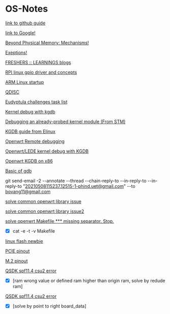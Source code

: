 # OS-Notes
[link to github guide](https://guides.github.com/features/mastering-markdown/)

[link to Google!](http://google.com)

[Beyond Physical Memory: Mechanisms!](http://pages.cs.wisc.edu/%7Eremzi/OSTEP/vm-beyondphys.pdf)

[Exeptions!](https://wiki.osdev.org/Exceptions)

[FRESHERS :: LEARNINGS blogs](http://rkalimuthu1987.blogspot.com/)

[RPI linux gpio driver and concepts](http://junyelee.blogspot.com/2020/04/raspberry-pi-gpio-kernel-driver-for.html)

[ARM Linux startup](https://people.kernel.org/linusw/)

[QDISC](https://people.kernel.org/dsahern/rss-rps-locking-qdisc)

[Eudyptula challenges task list](https://github.com/ita93/eudyptula/blob/master/README)

[Kernel debug with kgdb](https://elinux.org/images/1/1b/ELC19_Serial_kdb_kgdb.pdf)

[Debugging an already-probed kernel module (From STM)](https://wiki.st.com/stm32mpu/wiki/Debugging_the_Linux_kernel_using_the_GDB#Debugging_an_already-probed_kernel_module)

[KGDB guide from Elinux](https://elinux.org/Kgdb)

[Openwrt Remote debugging](https://www.0xf8.org/2009/08/openwrt-remote-debugging/)

[Openwrt/LEDE kernel debug with KGDB](https://svenschwermer.de/2016/11/02/debugging-openwrt_lede-kernel.html)

[Openwrt KGDB on x86](https://www.open-mesh.org/doc/open-mesh/Kernel_debugging_with_kgdb.html)

[Basic of gdb](https://www.kernel.org/doc/html/latest/dev-tools/gdb-kernel-debugging.html#:~:text=The%20kernel%20debugger%20kgdb%2C%20hypervisors,simplify%20typical%20kernel%20debugging%20steps.)

git send-email -2 --annotate --thread --chain-reply-to --in-reply-to --in-reply-to "<20210508115237.12515-1-phind.uet@gmail.com>" --to bovang11@gmail.com

[solve common openwrt library issue](http://m.blog.chinaunix.net/uid-20680966-id-5833778.html)

[solve common openwrt library issue2](https://www.litreily.top/2021/02/07/qsdk-compile/)

[solve openwrt Makefile *** missing separator. Stop.](https://stackoverflow.com/questions/16931770/makefile4-missing-separator-stop)
- [x] cat -e -t -v Makefile

[linux flash newbie](https://www.coresecurity.com/core-labs/articles/linux-flash-newbies-how-linux-works-flash)

[PCIE pinout](https://pinoutguide.com/Slots/mini_pcie_pinout.shtml)

[M.2 pinout](https://pinoutguide.com/HD/M.2_NGFF_connector_pinout.shtml)

[QSDK spf11.4 csu2 error](https://github.com/Terrypang89/OS-Notes/blob/master/test1.png)
- [x] [ram wrong value or defined ram higher than origin ram, solve by redude ram]

[QSDK spf11.4 csu2 error](https://github.com/Terrypang89/OS-Notes/blob/master/test.png)
- [x] [solve by point to right board_data]
